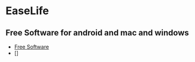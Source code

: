 # EaseLife

## Free Software for android and mac and windows
  * [Free Software](https://filecr.com/en/?id=666012000000)
  * []


